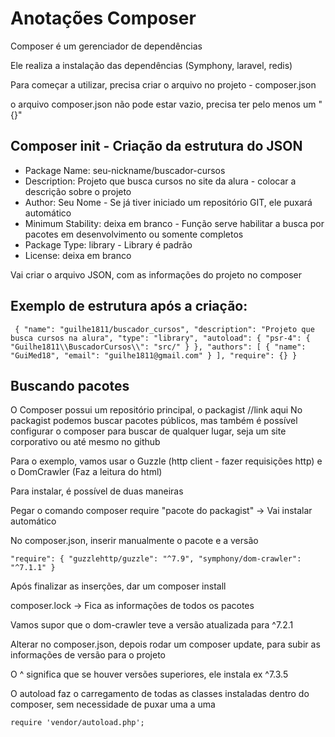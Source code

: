 # Anotações Composer

Composer é um gerenciador de dependências

Ele realiza a instalação das dependências (Symphony, laravel, redis)

Para começar a utilizar, precisa criar o arquivo no projeto - composer.json

o arquivo composer.json não pode estar vazio, precisa ter pelo menos um "{}"

## Composer init - Criação da estrutura do JSON

* Package Name: seu-nickname/buscador-cursos
* Description: Projeto que busca cursos no site da alura - colocar a descrição sobre o projeto
* Author: Seu Nome - Se já tiver iniciado um repositório GIT, ele puxará automático
* Minimum Stability: deixa em branco - Função serve habilitar a busca por pacotes em desenvolvimento ou somente completos
* Package Type: library - Library é padrão
* License: deixa em branco


Vai criar o arquivo JSON, com as informações do projeto no composer

## **Exemplo de estrutura após a criação:**

`` 
{
    "name": "guilhe1811/buscador_cursos",
    "description": "Projeto que busca cursos na alura",
    "type": "library",
    "autoload": {
        "psr-4": {
            "Guilhe1811\\BuscadorCursos\\": "src/"
        }
    },
    "authors": [
        {
            "name": "GuiMed18",
            "email": "guilhe1811@gmail.com"
        }
    ],
    "require": {}
}
``
## Buscando pacotes

O Composer possui um repositório principal, o packagist //link aqui
No packagist podemos buscar pacotes públicos, mas também é possível configurar o composer para buscar de qualquer lugar, seja um site corporativo ou até mesmo no github

Para o exemplo, vamos usar o Guzzle (http client - fazer requisições http) e o DomCrawler (Faz a leitura do html)

Para instalar, é possível de duas maneiras

Pegar o comando composer require "pacote do packagist" -> Vai instalar automático

No composer.json, inserir manualmente o pacote e a versão 

`` "require": {
        "guzzlehttp/guzzle": "^7.9",
        "symphony/dom-crawler": "^7.1.1"
    }
``

Após finalizar as inserções, dar um composer install

composer.lock -> Fica as informações de todos os pacotes

Vamos supor que o dom-crawler teve a versão atualizada para ^7.2.1

Alterar no composer.json, depois rodar um composer update, para subir as informações de versão para o projeto

O ^ significa que se houver versões superiores, ele instala ex ^7.3.5

O autoload faz o carregamento de todas as classes instaladas dentro do composer, sem necessidade de puxar uma a uma

``
require 'vendor/autoload.php';
 ``
 

